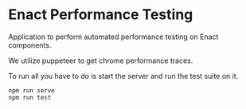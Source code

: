 # Enact Performance Testing

Application to perform automated performance testing on Enact components.

We utilize puppeteer to get chrome performance traces.


To run all you have to do is start the server and run the test suite on it.
```
npm run serve
npm run test
```